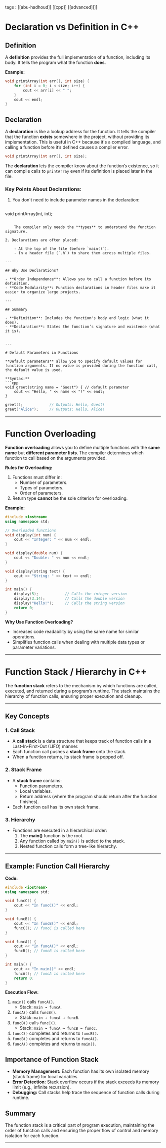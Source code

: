 tags : [[abu-hadhoud]] [[cpp]] [[advanced]]]]

# Declaration vs Definition in C++

## Definition
A **definition** provides the full implementation of a function, including its body. It tells the program what the function **does**.

**Example:**

```cpp
void printArray(int arr[], int size) {
    for (int i = 0; i < size; i++) {
        cout << arr[i] << " ";
    }
    cout << endl;
}
```

## Declaration

A **declaration** is like a lookup address for the function. It tells the compiler that the function **exists** somewhere in the project, without providing its implementation. This is useful in C++ because it's a compiled language, and calling a function before it’s defined causes a compiler error.

```cpp
void printArray(int arr[], int size);
```

The **declaration** lets the compiler know about the function’s existence, so it can compile calls to `printArray` even if its definition is placed later in the file.

### Key Points About Declarations:

1. You don't need to include parameter names in the declaration:

    ```cpp
void printArray(int, int);
```
    
    The compiler only needs the **types** to understand the function signature.
    
2. Declarations are often placed:
    
    - At the top of the file (before `main()`).
    - In a header file (`.h`) to share them across multiple files.

---

## Why Use Declarations?

- **Order Independence**: Allows you to call a function before its definition.
- **Code Modularity**: Function declarations in header files make it easier to organize large projects.

---

## Summary

- **Definition**: Includes the function's body and logic (what it does).
- **Declaration**: States the function’s signature and existence (what it is).


---

# Default Parameters in Functions

**Default parameters** allow you to specify default values for function arguments. If no value is provided during the function call, the default value is used.

**Syntax:**
```cpp
void greet(string name = "Guest") { // default perameter 
    cout << "Hello, " << name << "!" << endl;
}
```

```cpp
greet();            // Outputs: Hello, Guest!
greet("Alice");     // Outputs: Hello, Alice!
```

---

# Function Overloading

**Function overloading** allows you to define multiple functions with the **same name** but **different parameter lists**. The compiler determines which function to call based on the arguments provided.

**Rules for Overloading:**
1. Functions must differ in:
   - Number of parameters.
   - Types of parameters.
   - Order of parameters.
2. Return type **cannot** be the sole criterion for overloading.

**Example:**
```cpp
#include <iostream>
using namespace std;

// Overloaded functions
void display(int num) {
    cout << "Integer: " << num << endl;
}

void display(double num) {
    cout << "Double: " << num << endl;
}

void display(string text) {
    cout << "String: " << text << endl;
}

int main() {
    display(5);            // Calls the integer version
    display(3.14);         // Calls the double version
    display("Hello!");     // Calls the string version
    return 0;
}
```

**Why Use Function Overloading?**

- Increases code readability by using the same name for similar operations.
- Simplifies function calls when dealing with multiple data types or parameter variations.


---

# Function Stack / Hierarchy in C++

The **function stack** refers to the mechanism by which functions are called, executed, and returned during a program’s runtime. The stack maintains the hierarchy of function calls, ensuring proper execution and cleanup.

---

## Key Concepts

### 1. **Call Stack**
- A **call stack** is a data structure that keeps track of function calls in a Last-In-First-Out (LIFO) manner.
- Each function call pushes a **stack frame** onto the stack.
- When a function returns, its stack frame is popped off.

### 2. **Stack Frame**
- A **stack frame** contains:
  - Function parameters.
  - Local variables.
  - Return address (where the program should return after the function finishes).
- Each function call has its own stack frame.

### 3. **Hierarchy**
- Functions are executed in a hierarchical order:
  1. The **main()** function is the root.
  2. Any function called by `main()` is added to the stack.
  3. Nested function calls form a tree-like hierarchy.

---

## Example: Function Call Hierarchy

**Code:**

```cpp
#include <iostream>
using namespace std;

void funcC() {
    cout << "In funcC()" << endl;
}

void funcB() {
    cout << "In funcB()" << endl;
    funcC(); // funcC is called here
}

void funcA() {
    cout << "In funcA()" << endl;
    funcB(); // funcB is called here
}

int main() {
    cout << "In main()" << endl;
    funcA(); // funcA is called here
    return 0;
}
```

**Execution Flow:**

1. `main()` calls `funcA()`.
    - Stack: `main → funcA`.
2. `funcA()` calls `funcB()`.
    - Stack: `main → funcA → funcB`.
3. `funcB()` calls `funcC()`.
    - Stack: `main → funcA → funcB → funcC`.
4. `funcC()` completes and returns to `funcB()`.
5. `funcB()` completes and returns to `funcA()`.
6. `funcA()` completes and returns to `main()`.

## Importance of Function Stack

- **Memory Management:** Each function has its own isolated memory (stack frame) for local variables.
- **Error Detection:** Stack overflow occurs if the stack exceeds its memory limit (e.g., infinite recursion).
- **Debugging:** Call stacks help trace the sequence of function calls during runtime.

## Summary

The function stack is a critical part of program execution, maintaining the order of function calls and ensuring the proper flow of control and memory isolation for each function.

---
